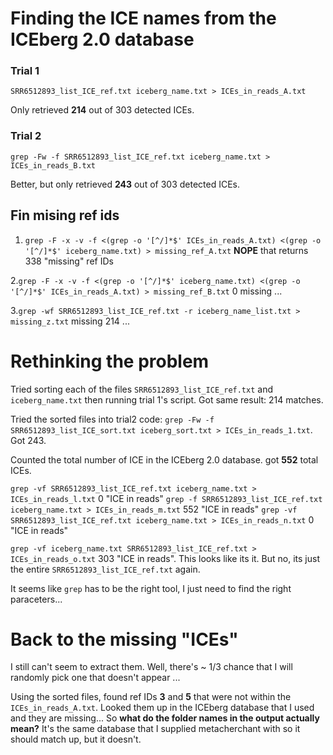 # Finding the ICE names from the ICEberg 2.0 database

### Trial 1 ###
```
SRR6512893_list_ICE_ref.txt iceberg_name.txt > ICEs_in_reads_A.txt
```
Only retrieved **214** out of 303 detected ICEs.


### Trial 2 ###
```
grep -Fw -f SRR6512893_list_ICE_ref.txt iceberg_name.txt > ICEs_in_reads_B.txt
```
Better, but only retrieved **243** out of 303 detected ICEs.


## Fin mising ref ids ##
1. ```grep -F -x -v -f <(grep -o '[^/]*$' ICEs_in_reads_A.txt) <(grep -o '[^/]*$' iceberg_name.txt) > missing_ref_A.txt``` **NOPE** that returns 338 "missing" ref IDs

2.```grep -F -x -v -f <(grep -o '[^/]*$' iceberg_name.txt) <(grep -o '[^/]*$' ICEs_in_reads_A.txt) > missing_ref_B.txt``` 0 missing ...

3.```grep -wf SRR6512893_list_ICE_ref.txt -r iceberg_name_list.txt > missing_z.txt``` missing 214 ...

# Rethinking the problem
Tried sorting each of the files ```SRR6512893_list_ICE_ref.txt``` and ```iceberg_name.txt``` then running trial 1's script. Got same result: 214 matches.

Tried the sorted files into trial2 code: ```grep -Fw -f SRR6512893_list_ICE_sort.txt iceberg_sort.txt > ICEs_in_reads_1.txt```. Got 243.

Counted the total number of ICE in the ICEberg 2.0 database. got **552** total ICEs.

```grep -vf SRR6512893_list_ICE_ref.txt iceberg_name.txt > ICEs_in_reads_l.txt``` 0 "ICE in reads"
```grep -f SRR6512893_list_ICE_ref.txt iceberg_name.txt > ICEs_in_reads_m.txt``` 552 "ICE in reads"
```grep -vf SRR6512893_list_ICE_ref.txt iceberg_name.txt > ICEs_in_reads_n.txt``` 0 "ICE in reads"

```grep -vf iceberg_name.txt SRR6512893_list_ICE_ref.txt > ICEs_in_reads_o.txt``` 303 "ICE in reads". This looks like its it. But no, its just the entire ```SRR6512893_list_ICE_ref.txt``` again.

It seems like ```grep``` has to be the right tool, I just need to find the right paraceters...

# Back to the missing "ICEs"
I still can't seem to extract them. Well, there's ~ 1/3 chance that I will randomly pick one that doesn't appear ...

Using the sorted files, found ref IDs **3** and **5** that were not within the ```ICEs_in_reads_A.txt```. Looked them up in the ICEberg database that I used and they are missing... So **what do the folder names in the output actually mean?** It's the same database that I supplied metacherchant with so it should match up, but it doesn't.

